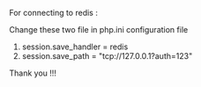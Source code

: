 
For connecting to redis : 

Change these two file in php.ini configuration file
1. session.save_handler = redis
2. session.save_path = "tcp://127.0.0.1?auth=123"


Thank you !!!